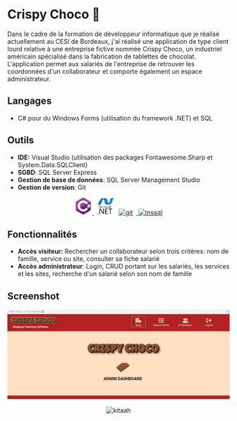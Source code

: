 ﻿

# Crispy Choco 🍫 

Dans le cadre de la formation de développeur informatique que je réalise actuellement au CESI de Bordeaux, j'ai réalisé une application de type client lourd relative à une entreprise fictive nommée Crispy Choco, un industriel américain spécialisé dans la fabrication de tablettes de chocolat. L'application permet aux salariés de l'entreprise de retrouver les coordonnées d'un collaborateur et comporte également un espace administrateur.


## Langages

- C# pour du Windows Forms (utilisation du framework .NET) et SQL


## Outils

- **IDE:** Visual Studio (utilisation des packages Fontawesome.Sharp et System.Data.SQLClient)
- **SGBD**: SQL Server Express
- **Gestion de base de données**: SQL Server Management Studio
- **Gestion de version**: Git


<p align="center"> <a href="https://www.w3schools.com/cs/" target="_blank" rel="noreferrer"><img src="https://raw.githubusercontent.com/devicons/devicon/master/icons/csharp/csharp-original.svg" alt="csharp" width="40" height="40"/> </a>&nbsp;&nbsp;<a href="https://dotnet.microsoft.com/" target="_blank" rel="noreferrer"><img src="https://raw.githubusercontent.com/devicons/devicon/master/icons/dot-net/dot-net-original-wordmark.svg" alt="dotnet" width="40" height="40"></a>&nbsp;&nbsp;<a href="https://git-scm.com/" target="_blank" rel="noreferrer"><img src="https://www.vectorlogo.zone/logos/git-scm/git-scm-icon.svg" alt="git" width="40" height="40"/></a>&nbsp;&nbsp;<a href="https://www.microsoft.com/en-us/sql-server" target="_blank" rel="noreferrer"> <img src="https://www.svgrepo.com/show/303229/microsoft-sql-server-logo.svg" alt="mssql" width="40" height="40"/></a></p>


## Fonctionnalités

- **Accès visiteur:** Rechercher un collaborateur selon trois critères: nom de famille, service ou site, consulter sa fiche salarié
- **Accès administrateur**: Login, CRUD portant sur les salariés, les services et les sites, recherche d'un salarié selon son nom de famille


## Screenshot

<p align="center"><img src="screenshot.jpg" alt="screenshot de l'application de Crispy Choco" /></p>

<p align="center"><img src="https://komarev.com/ghpvc/?username=kitaah&color=orange" alt="kitaah" /></p>